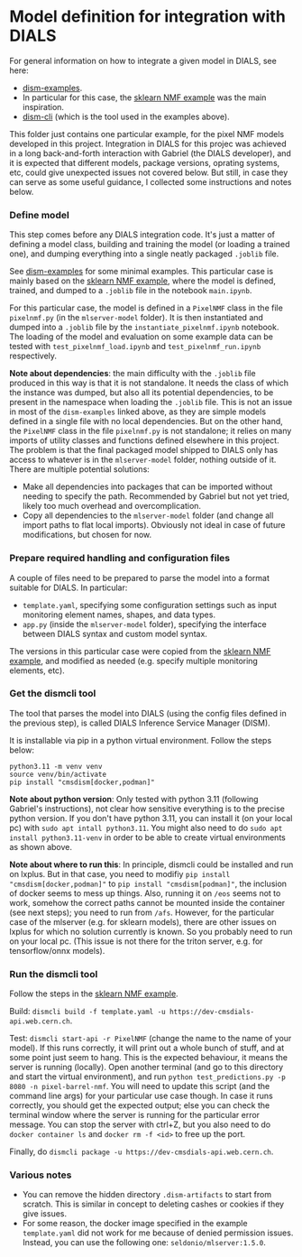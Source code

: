 # Model definition for integration with DIALS

For general information on how to integrate a given model in DIALS, see here:
- [dism-examples](https://gitlab.cern.ch/cms-ppd/technical-support/tools/dism-examples/-/tree/master?ref_type=heads).
- In particular for this case, the [sklearn NMF example](https://gitlab.cern.ch/cms-ppd/technical-support/tools/dism-examples/-/tree/master/sklearn_nmf?ref_type=heads) was the main inspiration.
- [dism-cli](https://gitlab.cern.ch/cms-ppd/technical-support/tools/dism-cli/-/tree/develop?ref_type=heads) (which is the tool used in the examples above).

This folder just contains one particular example, for the pixel NMF models developed in this project.
Integration in DIALS for this projec was achieved in a long back-and-forth interaction with Gabriel (the DIALS developer),
and it is expected that different models, package versions, oprating systems, etc, could give unexpected issues not covered below.
But still, in case they can serve as some useful guidance, I collected some instructions and notes below.

### Define model
This step comes before any DIALS integration code.
It's just a matter of defining a model class, building and training the model (or loading a trained one), and dumping everything into a single neatly packaged `.joblib` file.

See [dism-examples](https://gitlab.cern.ch/cms-ppd/technical-support/tools/dism-examples/-/tree/master?ref_type=heads) for some minimal examples.
This particular case is mainly based on the [sklearn NMF example](https://gitlab.cern.ch/cms-ppd/technical-support/tools/dism-examples/-/tree/master/sklearn_nmf?ref_type=heads),
where the model is defined, trained, and dumped to a `.joblib` file in the notebook `main.ipynb`.

For this particular case, the model is defined in a `PixelNMF` class in the file `pixelnmf.py` (in the `mlserver-model` folder).
It is then instantiated and dumped into a `.joblib` file by the `instantiate_pixelnmf.ipynb` notebook.
The loading of the model and evaluation on some example data can be tested with `test_pixelnmf_load.ipynb` and `test_pixelnmf_run.ipynb` respectively.

**Note about dependencies**: the main difficulty with the `.joblib` file produced in this way is that it is not standalone.
It needs the class of which the instance was dumped, but also all its potential dependencies, to be present in the namespace when loading the `.joblib` file.
This is not an issue in most of the `dism-examples` linked above, as they are simple models defined in a single file with no local dependencies.
But on the other hand, the `PixelNMF` class in the file `pixelnmf.py` is not standalone; it relies on many imports of utility classes and functions defined elsewhere in this project.
The problem is that the final packaged model shipped to DIALS only has access to whatever is in the `mlserver-model` folder, nothing outside of it.
There are multiple potential solutions:
- Make all dependencies into packages that can be imported without needing to specify the path. Recommended by Gabriel but not yet tried, likely too much overhead and overcomplication.
- Copy all dependencies to the `mlserver-model` folder (and change all import paths to flat local imports). Obviously not ideal in case of future modifications, but chosen for now. 

### Prepare required handling and configuration files
A couple of files need to be prepared to parse the model into a format suitable for DIALS.
In particular:
- `template.yaml`, specifying some configuration settings such as input monitoring element names, shapes, and data types.
- `app.py` (inside the `mlserver-model` folder), specifying the interface between DIALS syntax and custom model syntax.

The versions in this particular case were copied from the [sklearn NMF example](https://gitlab.cern.ch/cms-ppd/technical-support/tools/dism-examples/-/tree/master/sklearn_nmf?ref_type=heads),
and modified as needed (e.g. specify multiple monitoring elements, etc).

### Get the dismcli tool
The tool that parses the model into DIALS (using the config files defined in the previous step), is called DIALS Inference Service Manager (DISM).

It is installable via pip in a python virtual environment. Follow the steps below:
```
python3.11 -m venv venv
source venv/bin/activate
pip install "cmsdism[docker,podman]"
```

**Note about python version**: Only tested with python 3.11 (following Gabriel's instructions), not clear how sensitive everything is to the precise python version.
If you don't have python 3.11, you can install it (on your local pc) with `sudo apt intall python3.11`.
You might also need to do `sudo apt install python3.11-venv` in order to be able to create virtual environments as shown above.

**Note about where to run this**: In principle, dismcli could be installed and run on lxplus.
But in that case, you need to modifiy `pip install "cmsdism[docker,podman]"` to `pip install "cmsdism[podman]"`, the inclusion of docker seems to mess up things.
Also, running it on `/eos` seems not to work, somehow the correct paths cannot be mounted inside the container (see next steps); you need to run from `/afs`.
However, for the particular case of the mlserver (e.g. for sklearn models), there are other issues on lxplus for which no solution currently is known.
So you probably need to run on your local pc.
(This issue is not there for the triton server, e.g. for tensorflow/onnx models).

### Run the dismcli tool
Follow the steps in the [sklearn NMF example](https://gitlab.cern.ch/cms-ppd/technical-support/tools/dism-examples/-/tree/master/sklearn_nmf?ref_type=heads).

Build: `dismcli build -f template.yaml -u https://dev-cmsdials-api.web.cern.ch`.

Test: `dismcli start-api -r PixelNMF` (change the name to the name of your model).
If this runs correctly, it will print out a whole bunch of stuff, and at some point just seem to hang.
This is the expected behaviour, it means the server is running (locally).
Open another terminal (and go to this directory and start the virtual environment), and run `python test_predictions.py -p 8080 -n pixel-barrel-nmf`.
You will need to update this script (and the command line args) for your particular use case though.
In case it runs correctly, you should get the expected output; else you can check the terminal window where the server is running for the particular error message.
You can stop the server with ctrl+Z, but you also need to do `docker container ls` and `docker rm -f <id>` to free up the port.

Finally, do `dismcli package -u https://dev-cmsdials-api.web.cern.ch`.

### Various notes
- You can remove the hidden directory `.dism-artifacts` to start from scratch. This is similar in concept to deleting cashes or cookies if they give issues.
- For some reason, the docker image specified in the example `template.yaml` did not work for me because of denied permission issues. Instead, you can use the following one: `seldonio/mlserver:1.5.0`.
